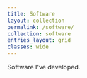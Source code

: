 ```yaml
---
title: Software
layout: collection
permalink: /software/
collection: software
entries_layout: grid
classes: wide
---
```


Software I've developed.
